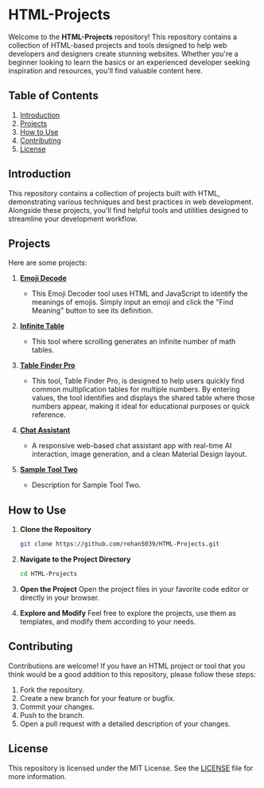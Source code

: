 # HTML-Projects
Welcome to the **HTML-Projects** repository! This repository contains a collection of HTML-based projects and tools designed to help web developers and designers create stunning websites. Whether you're a beginner looking to learn the basics or an experienced developer seeking inspiration and resources, you'll find valuable content here.

## Table of Contents

1. [Introduction](#introduction)
2. [Projects](#projects)
3. [How to Use](#how-to-use)
4. [Contributing](#contributing)
5. [License](#license)

## Introduction

This repository contains a collection of projects built with HTML, demonstrating various techniques and best practices in web development. Alongside these projects, you'll find helpful tools and utilities designed to streamline your development workflow.

## Projects

Here are some projects:

1. **[Emoji Decode](Emoji%20Decode/)**
   - This Emoji Decoder tool uses HTML and JavaScript to identify the meanings of emojis. Simply input an emoji and click the "Find Meaning" button to see its definition.

2. **[Infinite Table](Infinite%20Table/)**
   - This tool where scrolling generates an infinite number of math tables.

3. **[Table Finder Pro](Table%20Finder%20Pro/)**
   - This tool, Table Finder Pro, is designed to help users quickly find common multiplication tables for multiple numbers. By entering values, the tool identifies and displays the shared table where those numbers appear, making it ideal for educational purposes or quick reference.

4. **[Chat Assistant](Chat%20Assistant/)**
   - A responsive web-based chat assistant app with real-time AI interaction, image generation, and a clean Material Design layout.

5. **[Sample Tool Two](tools/sample-tool-two)**
   - Description for Sample Tool Two.
## How to Use

1. **Clone the Repository**
   ```bash
   git clone https://github.com/rehan5039/HTML-Projects.git
   ```
2. **Navigate to the Project Directory**
   ```bash
   cd HTML-Projects
   ```
3. **Open the Project**
   Open the project files in your favorite code editor or directly in your browser.

4. **Explore and Modify**
   Feel free to explore the projects, use them as templates, and modify them according to your needs.

## Contributing

Contributions are welcome! If you have an HTML project or tool that you think would be a good addition to this repository, please follow these steps:

1. Fork the repository.
2. Create a new branch for your feature or bugfix.
3. Commit your changes.
4. Push to the branch.
5. Open a pull request with a detailed description of your changes.

## License

This repository is licensed under the MIT License. See the [LICENSE](LICENSE) file for more information.

